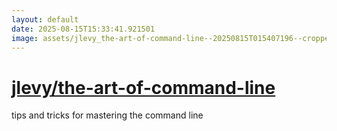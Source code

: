```yaml
---
layout: default
date: 2025-08-15T15:33:41.921501
image: assets/jlevy_the-art-of-command-line--20250815T015407196--cropped.png
---
```


# [jlevy/the-art-of-command-line](https://github.com/jlevy/the-art-of-command-line)

tips and tricks for mastering the command line

